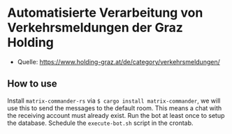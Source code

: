 # Automatisierte Verarbeitung von Verkehrsmeldungen der Graz Holding

- Quelle: https://www.holding-graz.at/de/category/verkehrsmeldungen/


## How to use

Install `matrix-commander-rs` via `$ cargo install matrix-commander`, we will use this 
to send the messages to the default room. This means a chat with the receiving account 
must already exist.
Run the bot at least once to setup the database.
Schedule the `execute-bot.sh` script in the crontab.
